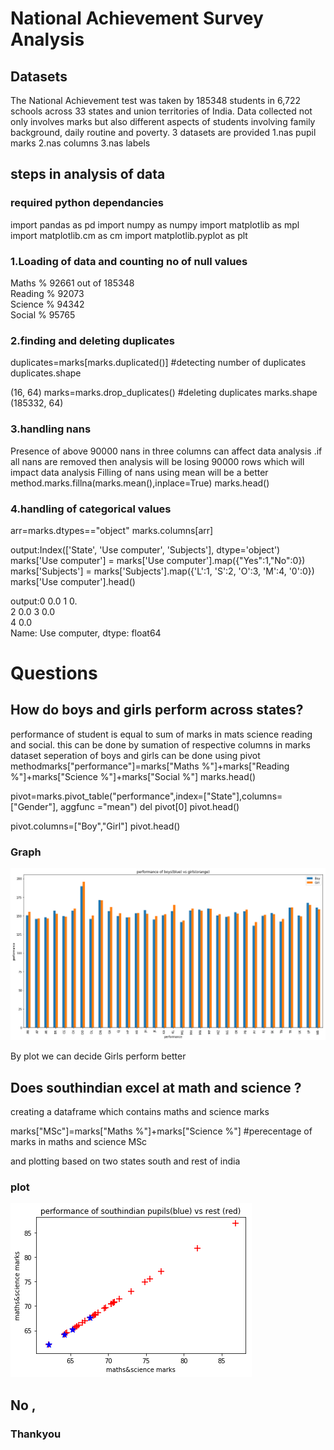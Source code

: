 
# National Achievement Survey Analysis


## Datasets

The National Achievement test was taken by 185348 students in 6,722 schools across 33 states and union territories of India. 
Data collected not only involves marks but also different aspects of students  involving family background, daily routine and poverty.
3 datasets are provided 
 1.nas pupil marks
 2.nas columns
 3.nas labels
## steps in analysis of data

### required python dependancies
import pandas as pd
import numpy as numpy
import matplotlib as mpl  
import matplotlib.cm as cm 
import matplotlib.pyplot as plt

### 1.Loading  of data and counting no of null values 
Maths %                   92661 out of 185348           
Reading %                 92073           
Science %                 94342      
Social %                  95765        
### 2.finding and deleting duplicates
duplicates=marks[marks.duplicated()] #detecting number of duplicates
duplicates.shape

(16, 64)
marks=marks.drop_duplicates() #deleting duplicates
marks.shape
(185332, 64)


### 3.handling nans
Presence of above 90000 nans in three columns can affect data analysis .if all nans are removed then analysis will be losing 90000 rows which will impact data analysis
Filling of nans using mean will be a better method.marks.fillna(marks.mean(),inplace=True)
marks.head()
### 4.handling of categorical values
arr=marks.dtypes=="object"
marks.columns[arr]

output:Index(['State', 'Use computer', 'Subjects'], dtype='object')      
marks['Use computer'] = marks['Use computer'].map({"Yes":1,"No":0})          
marks['Subjects'] = marks['Subjects'].map({'L':1, 'S':2, 'O':3, 'M':4, '0':0})              
marks['Use computer'].head()       

output:0    0.0
1    0.        
2    0.0
3    0.0          
4    0.0                   
Name: Use computer, dtype: float64

# Questions

## How do boys and girls perform across states?
performance of student is equal to sum of marks in mats science reading and social.
this can be done by sumation of respective columns  in marks dataset
seperation of boys and girls can be done using pivot methodmarks["performance"]=marks["Maths %"]+marks["Reading %"]+marks["Science %"]+marks["Social %"]
marks.head()



pivot=marks.pivot_table("performance",index=["State"],columns=["Gender"], aggfunc ="mean")
del pivot[0]
pivot.head()


pivot.columns=["Boy","Girl"]
pivot.head()

### Graph
![alt text](performance.png "perfoormance of boys and girls")

By plot we can decide  Girls perform better
## Does southindian excel at math and science ?
creating a dataframe which contains maths and science marks

marks["MSc"]=marks["Maths %"]+marks["Science %"] #perecentage of marks in maths and science MSc

and plotting based on two states south and rest of india
### plot
![alt text](mSc.png "southindians(blue) vs rest indians performance in maths and science")


## No ,

### Thankyou
